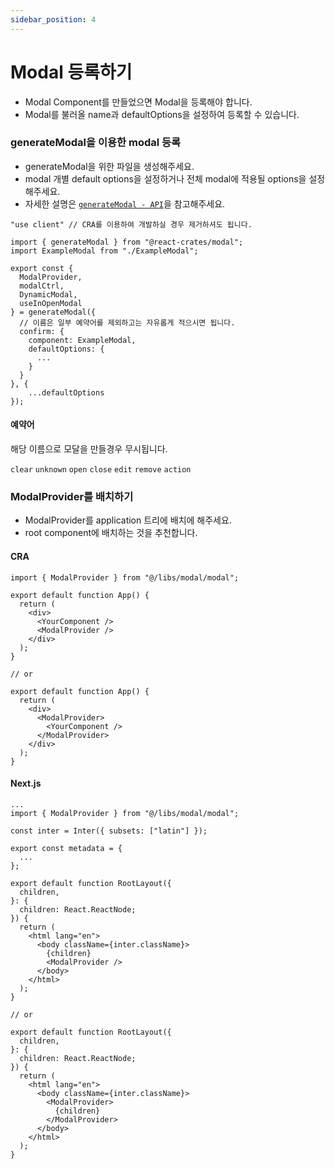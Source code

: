 ```yaml
---
sidebar_position: 4
---
```


# Modal 등록하기

- Modal Component를 만들었으면 Modal을 등록해야 합니다.
- Modal를 불러올 name과 defaultOptions을 설정하여 등록할 수 있습니다.

### generateModal을 이용한 modal 등록

- generateModal을 위한 파일을 생성해주세요.
- modal 개별 default options을 설정하거나 전체 modal에 적용될 options을 설정해주세요.
- 자세한 설명은 [`generateModal - API`](/docs/api/generateModal)을 참고해주세요.

```tsx title="modal.ts"
"use client" // CRA를 이용하여 개발하실 경우 제거하셔도 됩니다.

import { generateModal } from "@react-crates/modal";
import ExampleModal from "./ExampleModal";

export const {
  ModalProvider,
  modalCtrl,
  DynamicModal,
  useInOpenModal
} = generateModal({
  // 이름은 일부 예약어를 제외하고는 자유롭게 적으시면 됩니다.
  confirm: {
    component: ExampleModal,
    defaultOptions: {
      ...
    }
  }
}, {
	...defaultOptions
});

```

#### 예약어

해당 이름으로 모달을 만들경우 무시됩니다.

`clear` `unknown` `open` `close`
`edit` `remove` `action `

### ModalProvider를 배치하기

- ModalProvider를 application 트리에 배치에 해주세요.
- root component에 배치하는 것을 추천합니다.

#### CRA

```tsx title="./src/App.tsx"
import { ModalProvider } from "@/libs/modal/modal";

export default function App() {
  return (
    <div>
      <YourComponent />
      <ModalProvider />
    </div>
  );
}

// or

export default function App() {
  return (
    <div>
      <ModalProvider>
        <YourComponent />
      </ModalProvider>
    </div>
  );
}
```

#### Next.js

```tsx title="./app/layout.tsx"
...
import { ModalProvider } from "@/libs/modal/modal";

const inter = Inter({ subsets: ["latin"] });

export const metadata = {
  ...
};

export default function RootLayout({
  children,
}: {
  children: React.ReactNode;
}) {
  return (
    <html lang="en">
      <body className={inter.className}>
        {children}
        <ModalProvider />
      </body>
    </html>
  );
}

// or

export default function RootLayout({
  children,
}: {
  children: React.ReactNode;
}) {
  return (
    <html lang="en">
      <body className={inter.className}>
        <ModalProvider>
          {children}
        </ModalProvider>
      </body>
    </html>
  );
}

```
